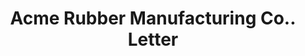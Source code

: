 ---
doi: 10.7916/D8QG04WP
date_other: '1914'
date_other_textual: '1914'
form: correspondence
genre:
- Letters (correspondence)
name:
- Acme Rubber Manufacturing Co.
object_in_context_url: https://biggert.cul.columbia.edu/items/view/ave_biggert_00822
subject_hierarchical_geographic:
- Trenton, New Jersey, United States
subject_name:
- Acme Rubber Manufacturing Co.
title: Acme Rubber Manufacturing Co.. Letter
sort_title: Acme Rubber Manufacturing Co.. Letter
call_number: ave_biggert_00822
coordinates:
- 40.223748,-74.764001
pid: ave_biggert_00822
identifiers: ave_biggert_00822
canvas_id: ldpd:396094
permalink: "/items/ave_biggert_00822/"
layout: iiif-image-page
---